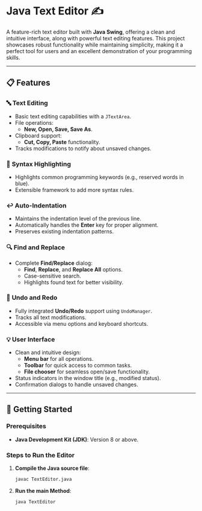 # Java Text Editor ✍️

A feature-rich text editor built with **Java Swing**, offering a clean and intuitive interface, along with powerful text editing features. This project showcases robust functionality while maintaining simplicity, making it a perfect tool for users and an excellent demonstration of your programming skills.

---

## 📋 Features

### 🔤 **Text Editing**
- Basic text editing capabilities with a `JTextArea`.
- File operations:
  - **New, Open, Save, Save As**.
- Clipboard support:
  - **Cut, Copy, Paste** functionality.
- Tracks modifications to notify about unsaved changes.

### 🎨 **Syntax Highlighting**
- Highlights common programming keywords (e.g., reserved words in blue).
- Extensible framework to add more syntax rules.

### ↩️ **Auto-Indentation**
- Maintains the indentation level of the previous line.
- Automatically handles the **Enter** key for proper alignment.
- Preserves existing indentation patterns.

### 🔍 **Find and Replace**
- Complete **Find/Replace** dialog:
  - **Find**, **Replace**, and **Replace All** options.
  - Case-sensitive search.
  - Highlights found text for better visibility.

### 🧹 **Undo and Redo**
- Fully integrated **Undo/Redo** support using `UndoManager`.
- Tracks all text modifications.
- Accessible via menu options and keyboard shortcuts.

### 💡 **User Interface**
- Clean and intuitive design:
  - **Menu bar** for all operations.
  - **Toolbar** for quick access to common tasks.
  - **File chooser** for seamless open/save functionality.
- Status indicators in the window title (e.g., modified status).
- Confirmation dialogs to handle unsaved changes.

---

## 🚀 Getting Started

### Prerequisites
- **Java Development Kit (JDK)**: Version 8 or above.

### Steps to Run the Editor
1. **Compile the Java source file**:
   ```bash
   javac TextEditor.java

2. **Run the main Method**:
   ```bash
   java TextEditor
